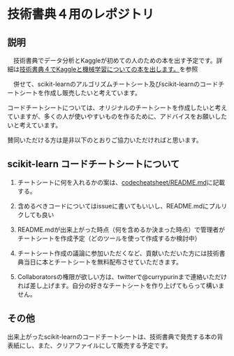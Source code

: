 # 技術書典４用のレポジトリ

## 説明
　技術書典でデータ分析とKaggleが初めての人のための本を出す予定です。詳細は[技術書典４でKaggleと機械学習についての本を出します。](http://www.currypurin.com/tb4)を参照

　併せて、scikit-learnのアルゴリズムチートシート及びscikit-learnのコードチートシートを作成し販売したいと考えています。  

コードチートシートについては、オリジナルのチートシートを作成したいと考えていますが、多くの人が使いやすいものを作るために、アドバイスをお願いしたいと考えています。

賛同いただける方は是非以下のとおりご協力いただければと思います。

## scikit-learn コードチートシートについて

1. チートシートに何を入れるかの案は、[codecheatsheet/README.md](./codecheatsheet/README.md)に記載する。

2. 含めるべきコードについてはissueに書いてもいいし、README.mdにプルリクしても良い
3. README.mdが出来上がった時点（何を含めるか決まった時点）で管理者がチートシートを作成予定（どのツールを使って作成するか検討中）
3. チートシート作成の議論に参加いただくなど、貢献いただいた方には技術書典当日に本とチートシートを無料配布させていただきます。
4. Collaboratorsの権限が欲しい方は、twitterで@currypurinまで連絡いただければ差し上げます。自分の好きなチートシートを作り上げてもらって構いません。

## その他
出来上がったscikit-learnのコードチートシートは、技術書典で発売する本の背表紙にし、また、クリアファイルにして販売する予定です。

